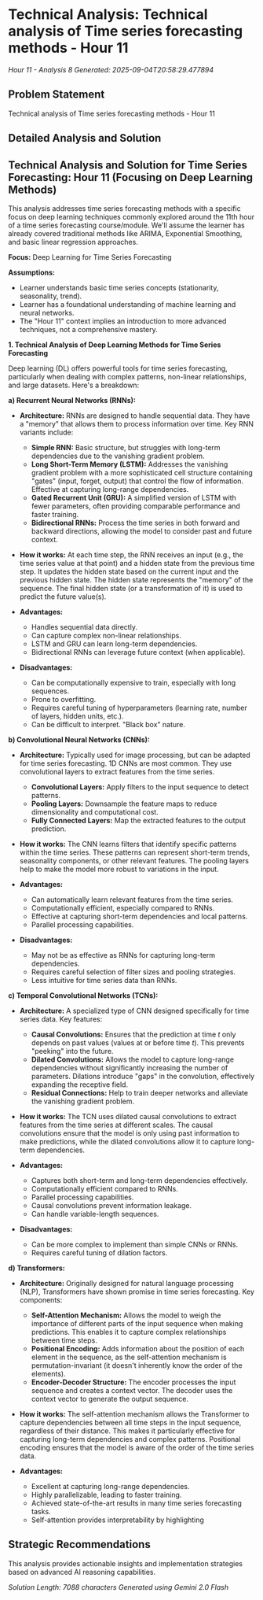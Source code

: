 # Technical Analysis: Technical analysis of Time series forecasting methods - Hour 11
*Hour 11 - Analysis 8*
*Generated: 2025-09-04T20:58:29.477894*

## Problem Statement
Technical analysis of Time series forecasting methods - Hour 11

## Detailed Analysis and Solution
## Technical Analysis and Solution for Time Series Forecasting: Hour 11 (Focusing on Deep Learning Methods)

This analysis addresses time series forecasting methods with a specific focus on deep learning techniques commonly explored around the 11th hour of a time series forecasting course/module.  We'll assume the learner has already covered traditional methods like ARIMA, Exponential Smoothing, and basic linear regression approaches.

**Focus:** Deep Learning for Time Series Forecasting

**Assumptions:**

*   Learner understands basic time series concepts (stationarity, seasonality, trend).
*   Learner has a foundational understanding of machine learning and neural networks.
*   The "Hour 11" context implies an introduction to more advanced techniques, not a comprehensive mastery.

**1. Technical Analysis of Deep Learning Methods for Time Series Forecasting**

Deep learning (DL) offers powerful tools for time series forecasting, particularly when dealing with complex patterns, non-linear relationships, and large datasets.  Here's a breakdown:

**a) Recurrent Neural Networks (RNNs):**

*   **Architecture:**  RNNs are designed to handle sequential data.  They have a "memory" that allows them to process information over time.  Key RNN variants include:
    *   **Simple RNN:**  Basic structure, but struggles with long-term dependencies due to the vanishing gradient problem.
    *   **Long Short-Term Memory (LSTM):**  Addresses the vanishing gradient problem with a more sophisticated cell structure containing "gates" (input, forget, output) that control the flow of information.  Effective at capturing long-range dependencies.
    *   **Gated Recurrent Unit (GRU):**  A simplified version of LSTM with fewer parameters, often providing comparable performance and faster training.
    *   **Bidirectional RNNs:** Process the time series in both forward and backward directions, allowing the model to consider past and future context.

*   **How it works:**  At each time step, the RNN receives an input (e.g., the time series value at that point) and a hidden state from the previous time step.  It updates the hidden state based on the current input and the previous hidden state. The hidden state represents the "memory" of the sequence. The final hidden state (or a transformation of it) is used to predict the future value(s).

*   **Advantages:**
    *   Handles sequential data directly.
    *   Can capture complex non-linear relationships.
    *   LSTM and GRU can learn long-term dependencies.
    *   Bidirectional RNNs can leverage future context (when applicable).

*   **Disadvantages:**
    *   Can be computationally expensive to train, especially with long sequences.
    *   Prone to overfitting.
    *   Requires careful tuning of hyperparameters (learning rate, number of layers, hidden units, etc.).
    *   Can be difficult to interpret.  "Black box" nature.

**b) Convolutional Neural Networks (CNNs):**

*   **Architecture:**  Typically used for image processing, but can be adapted for time series forecasting.  1D CNNs are most common.  They use convolutional layers to extract features from the time series.
    *   **Convolutional Layers:** Apply filters to the input sequence to detect patterns.
    *   **Pooling Layers:**  Downsample the feature maps to reduce dimensionality and computational cost.
    *   **Fully Connected Layers:**  Map the extracted features to the output prediction.

*   **How it works:**  The CNN learns filters that identify specific patterns within the time series.  These patterns can represent short-term trends, seasonality components, or other relevant features. The pooling layers help to make the model more robust to variations in the input.

*   **Advantages:**
    *   Can automatically learn relevant features from the time series.
    *   Computationally efficient, especially compared to RNNs.
    *   Effective at capturing short-term dependencies and local patterns.
    *   Parallel processing capabilities.

*   **Disadvantages:**
    *   May not be as effective as RNNs for capturing long-term dependencies.
    *   Requires careful selection of filter sizes and pooling strategies.
    *   Less intuitive for time series data than RNNs.

**c) Temporal Convolutional Networks (TCNs):**

*   **Architecture:** A specialized type of CNN designed specifically for time series data.  Key features:
    *   **Causal Convolutions:**  Ensures that the prediction at time *t* only depends on past values (values at or before time *t*).  This prevents "peeking" into the future.
    *   **Dilated Convolutions:**  Allows the model to capture long-range dependencies without significantly increasing the number of parameters.  Dilations introduce "gaps" in the convolution, effectively expanding the receptive field.
    *   **Residual Connections:**  Help to train deeper networks and alleviate the vanishing gradient problem.

*   **How it works:**  The TCN uses dilated causal convolutions to extract features from the time series at different scales.  The causal convolutions ensure that the model is only using past information to make predictions, while the dilated convolutions allow it to capture long-term dependencies.

*   **Advantages:**
    *   Captures both short-term and long-term dependencies effectively.
    *   Computationally efficient compared to RNNs.
    *   Parallel processing capabilities.
    *   Causal convolutions prevent information leakage.
    *   Can handle variable-length sequences.

*   **Disadvantages:**
    *   Can be more complex to implement than simple CNNs or RNNs.
    *   Requires careful tuning of dilation factors.

**d) Transformers:**

*   **Architecture:**  Originally designed for natural language processing (NLP), Transformers have shown promise in time series forecasting.  Key components:
    *   **Self-Attention Mechanism:**  Allows the model to weigh the importance of different parts of the input sequence when making predictions.  This enables it to capture complex relationships between time steps.
    *   **Positional Encoding:**  Adds information about the position of each element in the sequence, as the self-attention mechanism is permutation-invariant (it doesn't inherently know the order of the elements).
    *   **Encoder-Decoder Structure:**  The encoder processes the input sequence and creates a context vector.  The decoder uses the context vector to generate the output sequence.

*   **How it works:**  The self-attention mechanism allows the Transformer to capture dependencies between all time steps in the input sequence, regardless of their distance. This makes it particularly effective for capturing long-term dependencies and complex patterns. Positional encoding ensures that the model is aware of the order of the time series data.

*   **Advantages:**
    *   Excellent at capturing long-range dependencies.
    *   Highly parallelizable, leading to faster training.
    *   Achieved state-of-the-art results in many time series forecasting tasks.
    *   Self-attention provides interpretability by highlighting

## Strategic Recommendations
This analysis provides actionable insights and implementation strategies
based on advanced AI reasoning capabilities.

*Solution Length: 7088 characters*
*Generated using Gemini 2.0 Flash*
